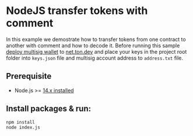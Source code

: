 # NodeJS  transfer tokens with comment

In this example we demostrate how to transfer tokens from one contract to another with comment and how to decode it.
Before running this sample [deploy multisig wallet](https://github.com/tonlabs/sdk-samples/tree/master/examples/multisig) to [net.ton.dev](https://net.ton.live/) and place your keys in the project root folder into `keys.json` file and multisig account address to `address.txt` file. 

## Prerequisite

* Node.js >= [14.x installed](https://nodejs.org)


## Install packages & run:

```sh
npm install
node index.js
```

